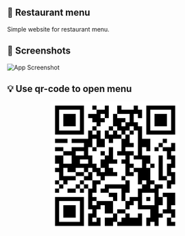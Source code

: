 ## 🚀 Restaurant menu
 Simple website for restaurant menu.

## 📸 Screenshots
![App Screenshot](https://raw.githubusercontent.com/bogdanblare/Restaurant-menu/main/Screenshot.png)

## 💡 Use qr-code to open menu
<div align="center"><img src="https://github.com/bogdanblare/Restaurant-Page/blob/main/qrcode.png" alt="screenshot of website" width="300" /></div>



